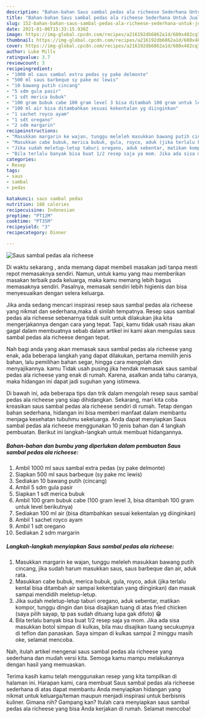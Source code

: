 ```yaml
---
description: "Bahan-bahan Saus sambal pedas ala richeese Sederhana Untuk Jualan"
title: "Bahan-bahan Saus sambal pedas ala richeese Sederhana Untuk Jualan"
slug: 152-bahan-bahan-saus-sambal-pedas-ala-richeese-sederhana-untuk-jualan
date: 2021-01-06T15:33:15.930Z
image: https://img-global.cpcdn.com/recipes/a216192db6862a1d/680x482cq70/saus-sambal-pedas-ala-richeese-foto-resep-utama.jpg
thumbnail: https://img-global.cpcdn.com/recipes/a216192db6862a1d/680x482cq70/saus-sambal-pedas-ala-richeese-foto-resep-utama.jpg
cover: https://img-global.cpcdn.com/recipes/a216192db6862a1d/680x482cq70/saus-sambal-pedas-ala-richeese-foto-resep-utama.jpg
author: Luke Mills
ratingvalue: 3.7
reviewcount: 3
recipeingredient:
- "1000 ml saus sambal extra pedas sy pake delmonte"
- "500 ml saus barbeque sy pake mc lewis"
- "10 bawang putih cincang"
- "5 sdm gula pasir"
- "1 sdt merica bubuk"
- "100 gram bubuk cabe 100 gram level 3 bisa ditambah 100 gram untuk level berikutnya"
- "100 ml air bisa ditambahkan sesuai kekentalan yg diinginkan"
- "1 sachet royco ayam"
- "1 sdt oregano"
- "2 sdm margarin"
recipeinstructions:
- "Masukkan margarin ke wajan, tunggu meleleh masukkan bawang putih cincang, jika sudah harum masukkan saus, saus barbeque dan air, aduk rata."
- "Masukkan cabe bubuk, merica bubuk, gula, royco, aduk (jika terlalu kental bisa ditambah air sampai kekentalan yang diinginkan) dan masak sampai mendidih meletup-letup."
- "Jika sudah meletup-letup taburi oregano, aduk sebentar, matikan kompor, tunggu dingin dan bisa disajikan tuang di atas fried chicken (saya pilih sayap, tp pas sudah dituang lupa gak difoto) 😁"
- "Bila terlalu banyak bisa buat 1/2 resep saja ya mom. Jika ada sisa masukkan botol simpan di kulkas, bila mau disajikan tuang secukupnya di teflon dan panaskan. Saya simpan di kulkas sampai 2 minggu masih oke, selamat mencoba."
categories:
- Resep
tags:
- saus
- sambal
- pedas

katakunci: saus sambal pedas 
nutrition: 188 calories
recipecuisine: Indonesian
preptime: "PT12M"
cooktime: "PT35M"
recipeyield: "3"
recipecategory: Dinner

---
```



![Saus sambal pedas ala richeese](https://img-global.cpcdn.com/recipes/a216192db6862a1d/680x482cq70/saus-sambal-pedas-ala-richeese-foto-resep-utama.jpg)

Di waktu  sekarang , anda memang dapat membeli masakan jadi tanpa mesti repot memasaknya sendiri. Namun, untuk kamu yang mau memberikan masakan terbaik pada keluarga, maka kamu memang lebih bagus memasaknya sendiri. Pasalnya, memasak sendiri lebih higienis dan bisa menyesuaikan dengan selera keluarga.

Jika anda sedang mencari inspirasi resep saus sambal pedas ala richeese yang nikmat dan sederhana,maka di sinilah tempatnya. Resep saus sambal pedas ala richeese  sebenarnya tidak sulit untuk dilakukan jika kita mengerjakannya dengan cara yang tepat. Tapi, kamu tidak usah risau akan gagal dalam membuatnya 
sebab dalam artikel ini kami akan mengulas saus sambal pedas ala richeese dengan tepat.  



Nah bagi anda yang akan memasak saus sambal pedas ala richeese yang enak, ada beberapa langkah yang dapat dilakukan, pertama memilih jenis bahan, lalu pemilihan bahan segar, hingga cara mengolah dan menyajikannya. kamu Tidak usah pusing jika hendak memasak saus sambal pedas ala richeese yang enak di rumah. Karena, asalkan anda  tahu caranya, maka hidangan ini dapat jadi suguhan yang istimewa.

Di bawah ini, ada beberapa tips dan trik dalam mengolah resep saus sambal pedas ala richeese yang siap dihidangkan. Sekarang, mari kita coba kreasikan saus sambal pedas ala richeese sendiri di rumah. Tetap dengan bahan sederhana, hidangan ini bisa memberi manfaat dalam membantu menjaga kesehatan tubuhmu sekeluarga. Anda dapat menyiapkan Saus sambal pedas ala richeese menggunakan 10 jenis bahan dan 4 langkah pembuatan. Berikut ini langkah-langkah untuk membuat hidangannya.

<!--inarticleads1-->

##### Bahan-bahan dan bumbu yang diperlukan dalam pembuatan Saus sambal pedas ala richeese:

1. Ambil 1000 ml saus sambal extra pedas (sy pake delmonte)
1. Siapkan 500 ml saus barbeque (sy pake mc lewis)
1. Sediakan 10 bawang putih (cincang)
1. Ambil 5 sdm gula pasir
1. Siapkan 1 sdt merica bubuk
1. Ambil 100 gram bubuk cabe (100 gram level 3, bisa ditambah 100 gram untuk level berikutnya)
1. Sediakan 100 ml air (bisa ditambahkan sesuai kekentalan yg diinginkan)
1. Ambil 1 sachet royco ayam
1. Ambil 1 sdt oregano
1. Sediakan 2 sdm margarin




<!--inarticleads2-->

##### Langkah-langkah menyiapkan Saus sambal pedas ala richeese:

1. Masukkan margarin ke wajan, tunggu meleleh masukkan bawang putih cincang, jika sudah harum masukkan saus, saus barbeque dan air, aduk rata.
1. Masukkan cabe bubuk, merica bubuk, gula, royco, aduk (jika terlalu kental bisa ditambah air sampai kekentalan yang diinginkan) dan masak sampai mendidih meletup-letup.
1. Jika sudah meletup-letup taburi oregano, aduk sebentar, matikan kompor, tunggu dingin dan bisa disajikan tuang di atas fried chicken (saya pilih sayap, tp pas sudah dituang lupa gak difoto) 😁
1. Bila terlalu banyak bisa buat 1/2 resep saja ya mom. Jika ada sisa masukkan botol simpan di kulkas, bila mau disajikan tuang secukupnya di teflon dan panaskan. Saya simpan di kulkas sampai 2 minggu masih oke, selamat mencoba.




Nah, itulah artikel mengenai  saus sambal pedas ala richeese  yang sederhana dan mudah versi kita. Semoga kamu mampu melakukannya dengan hasil yang memuaskan. 

Terima kasih kamu telah menggunakan resep yang kita tampilkan di halaman ini. Harapan kami, cara membuat  Saus sambal pedas ala richeese sederhana di atas dapat membantu Anda menyiapkan hidangan yang nikmat untuk keluarga/teman maupun menjadi inspirasi untuk berbisnis kuliner. Gimana nih? Gampang kan? Itulah cara menyiapkan saus sambal pedas ala richeese yang bisa Anda kerjakan di rumah. Selamat mencoba!

